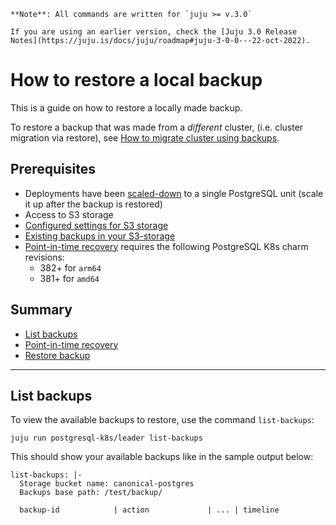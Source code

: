 


```{note}
**Note**: All commands are written for `juju >= v.3.0`

If you are using an earlier version, check the [Juju 3.0 Release Notes](https://juju.is/docs/juju/roadmap#juju-3-0-0---22-oct-2022).
```

# How to restore a local backup 

This is a guide on how to restore a locally made backup.

To restore a backup that was made from a *different* cluster, (i.e. cluster migration via restore), see [How to migrate cluster using backups](/).

## Prerequisites
- Deployments have been [scaled-down](/) to a single PostgreSQL unit (scale it up after the backup is restored)
- Access to S3 storage
- [Configured settings for S3 storage](/)
- [Existing backups in your S3-storage](/)
- [Point-in-time recovery](#point-in-time-recovery) requires the following PostgreSQL K8s charm revisions:
   - 382+ for `arm64`
  -  381+ for `amd64`

## Summary
* [List backups](#list-backups)
* [Point-in-time recovery](#point-in-time-recovery)
* [Restore backup](#restore-backup)

---

## List backups
To view the available backups to restore, use the command `list-backups`:
```shell
juju run postgresql-k8s/leader list-backups
```

This should show your available backups like in the sample output below:
```shell
list-backups: |-
  Storage bucket name: canonical-postgres
  Backups base path: /test/backup/

  backup-id            | action             | ... | timeline
